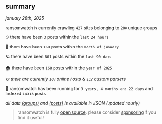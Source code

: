 
## summary
_january 28th, 2025_

ransomwatch is currently crawling `427` sites belonging to `208` unique groups

⏲ there have been `3` posts within the `last 24 hours`

🦈 there have been `168` posts within the `month of january`

🪐 there have been `801` posts within the `last 90 days`

🏚 there have been `168` posts within the `year of 2025`

_⚙️ there are currently `100` online hosts & `132` custom parsers._

🦕 ransomwatch has been running for `3 years, 4 months and 22 days` and indexed `14313` posts

_all data  [(groups)](http://ransomwhat.telemetry.ltd/groups) and [(posts)](http://ransomwhat.telemetry.ltd/posts) is available in JSON (updated hourly)_

> ransomwatch is fully [open source](https://github.com/joshhighet/ransomwatch#ransomwatch--). please consider [sponsoring](https://github.com/sponsors/joshhighet) if you find it useful!
